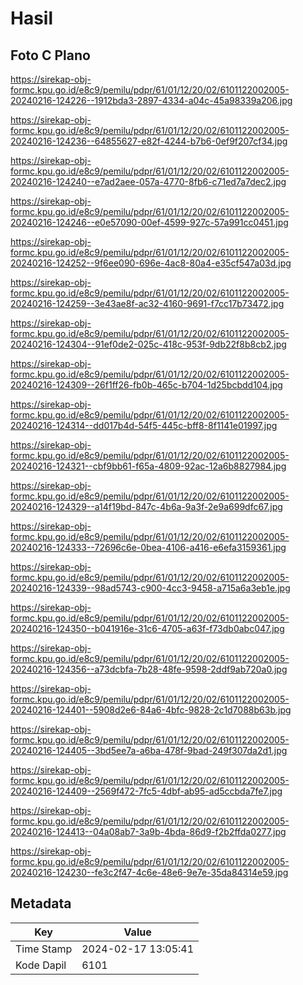 # Hasil

## Foto C Plano

https://sirekap-obj-formc.kpu.go.id/e8c9/pemilu/pdpr/61/01/12/20/02/6101122002005-20240216-124226--1912bda3-2897-4334-a04c-45a98339a206.jpg

https://sirekap-obj-formc.kpu.go.id/e8c9/pemilu/pdpr/61/01/12/20/02/6101122002005-20240216-124236--64855627-e82f-4244-b7b6-0ef9f207cf34.jpg

https://sirekap-obj-formc.kpu.go.id/e8c9/pemilu/pdpr/61/01/12/20/02/6101122002005-20240216-124240--e7ad2aee-057a-4770-8fb6-c71ed7a7dec2.jpg

https://sirekap-obj-formc.kpu.go.id/e8c9/pemilu/pdpr/61/01/12/20/02/6101122002005-20240216-124246--e0e57090-00ef-4599-927c-57a991cc0451.jpg

https://sirekap-obj-formc.kpu.go.id/e8c9/pemilu/pdpr/61/01/12/20/02/6101122002005-20240216-124252--9f6ee090-696e-4ac8-80a4-e35cf547a03d.jpg

https://sirekap-obj-formc.kpu.go.id/e8c9/pemilu/pdpr/61/01/12/20/02/6101122002005-20240216-124259--3e43ae8f-ac32-4160-9691-f7cc17b73472.jpg

https://sirekap-obj-formc.kpu.go.id/e8c9/pemilu/pdpr/61/01/12/20/02/6101122002005-20240216-124304--91ef0de2-025c-418c-953f-9db22f8b8cb2.jpg

https://sirekap-obj-formc.kpu.go.id/e8c9/pemilu/pdpr/61/01/12/20/02/6101122002005-20240216-124309--26f1ff26-fb0b-465c-b704-1d25bcbdd104.jpg

https://sirekap-obj-formc.kpu.go.id/e8c9/pemilu/pdpr/61/01/12/20/02/6101122002005-20240216-124314--dd017b4d-54f5-445c-bff8-8f1141e01997.jpg

https://sirekap-obj-formc.kpu.go.id/e8c9/pemilu/pdpr/61/01/12/20/02/6101122002005-20240216-124321--cbf9bb61-f65a-4809-92ac-12a6b8827984.jpg

https://sirekap-obj-formc.kpu.go.id/e8c9/pemilu/pdpr/61/01/12/20/02/6101122002005-20240216-124329--a14f19bd-847c-4b6a-9a3f-2e9a699dfc67.jpg

https://sirekap-obj-formc.kpu.go.id/e8c9/pemilu/pdpr/61/01/12/20/02/6101122002005-20240216-124333--72696c6e-0bea-4106-a416-e6efa3159361.jpg

https://sirekap-obj-formc.kpu.go.id/e8c9/pemilu/pdpr/61/01/12/20/02/6101122002005-20240216-124339--98ad5743-c900-4cc3-9458-a715a6a3eb1e.jpg

https://sirekap-obj-formc.kpu.go.id/e8c9/pemilu/pdpr/61/01/12/20/02/6101122002005-20240216-124350--b041916e-31c6-4705-a63f-f73db0abc047.jpg

https://sirekap-obj-formc.kpu.go.id/e8c9/pemilu/pdpr/61/01/12/20/02/6101122002005-20240216-124356--a73dcbfa-7b28-48fe-9598-2ddf9ab720a0.jpg

https://sirekap-obj-formc.kpu.go.id/e8c9/pemilu/pdpr/61/01/12/20/02/6101122002005-20240216-124401--5908d2e6-84a6-4bfc-9828-2c1d7088b63b.jpg

https://sirekap-obj-formc.kpu.go.id/e8c9/pemilu/pdpr/61/01/12/20/02/6101122002005-20240216-124405--3bd5ee7a-a6ba-478f-9bad-249f307da2d1.jpg

https://sirekap-obj-formc.kpu.go.id/e8c9/pemilu/pdpr/61/01/12/20/02/6101122002005-20240216-124409--2569f472-7fc5-4dbf-ab95-ad5ccbda7fe7.jpg

https://sirekap-obj-formc.kpu.go.id/e8c9/pemilu/pdpr/61/01/12/20/02/6101122002005-20240216-124413--04a08ab7-3a9b-4bda-86d9-f2b2ffda0277.jpg

https://sirekap-obj-formc.kpu.go.id/e8c9/pemilu/pdpr/61/01/12/20/02/6101122002005-20240216-124230--fe3c2f47-4c6e-48e6-9e7e-35da84314e59.jpg


## Metadata

| Key        | Value               |
| ---------- | ------------------- |
| Time Stamp | 2024-02-17 13:05:41 |
| Kode Dapil | 6101                |



